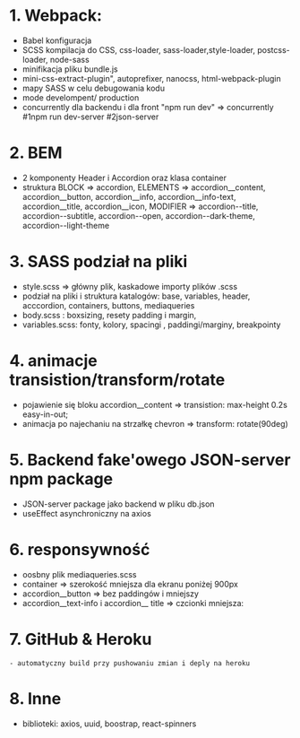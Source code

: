 # 1. Webpack: 
   - Babel konfiguracja
   - SCSS kompilacja do CSS, css-loader, sass-loader,style-loader, postcss-loader, node-sass
   - minifikacja pliku bundle.js
   - mini-css-extract-plugin", autoprefixer, nanocss, html-webpack-plugin
   - mapy SASS w celu debugowania kodu 
   - mode develompent/ production     
   - concurrently dla backendu i dla front "npm run dev"  => concurrently #1npm run dev-server #2json-server
# 2. BEM 
  - 2 komponenty Header i Accordion oraz  klasa container   
  - struktura 
    BLOCK => accordion,
    ELEMENTS => accordion__content, accordion__button, accordion__info, accordion__info-text, accordion__title, accordion__icon, 
    MODIFIER => accordion--title, accordion--subtitle, accordion--open, accordion--dark-theme, accordion--light-theme 
    
# 3. SASS podział na pliki    
   - style.scss  =>  główny plik, kaskadowe importy plików .scss 
   - podział na pliki i struktura katalogów: base, variables, header, acccordion, containers, buttons, mediaqueries   
   - body.scss : boxsizing, resety padding i margin, 
   - variables.scss: fonty, kolory, spacingi , paddingi/marginy, breakpointy
# 4. animacje transistion/transform/rotate 
   - pojawienie się bloku accordion__content =>  transistion: max-height 0.2s easy-in-out; 
   - animacja po najechaniu na strzałkę chevron => transform: rotate(90deg)
# 5. Backend fake'owego JSON-server npm package
   - JSON-server package jako backend w pliku db.json 
   - useEffect asynchroniczny na axios 
# 6. responsywność
   - oosbny plik mediaqueries.scss
   - container => szerokość mniejsza dla ekranu poniżej 900px
   - accordion__button => bez paddingów i mniejszy 
   - accordion__text-info i accordion__ title => czcionki mniejsza: 
# 7. GitHub & Heroku
    - automatyczny build przy pushowaniu zmian i deply na heroku 
# 8. Inne
  - biblioteki: axios, uuid, boostrap, react-spinners